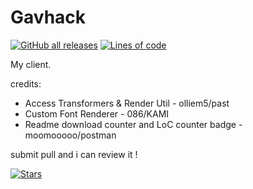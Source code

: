 # Gavhack

[![GitHub all releases](https://img.shields.io/github/downloads/gav06/gavhack/total?color=FF0000&style=flat-square)](https://github.com/gav06/gavhack/releases)
[![Lines of code](https://img.shields.io/tokei/lines/github/gav06/gavhack?color=FF0000&style=flat-square)](https://github.com/gav06/gavhack/tree/master/src/main/java/me/gavin)

My client.

credits: 

- Access Transformers & Render Util - olliem5/past
- Custom Font Renderer - 086/KAMI
- Readme download counter and LoC counter badge - moomooooo/postman


submit pull and i can review it !


[![Stars](https://starchart.cc/Gav06/Gavhack.svg)](https://starchart.cc/Gav06/Gavhack)
